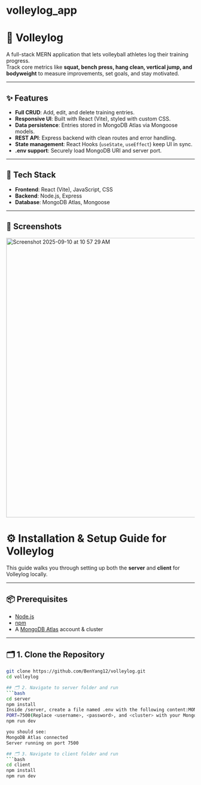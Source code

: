 # volleylog_app

# 🏐 Volleylog

A full-stack MERN application that lets volleyball athletes log their training progress.  
Track core metrics like **squat, bench press, hang clean, vertical jump, and bodyweight** to measure improvements, set goals, and stay motivated.

---

## ✨ Features

- **Full CRUD**: Add, edit, and delete training entries.   
- **Responsive UI**: Built with React (Vite), styled with custom CSS.  
- **Data persistence**: Entries stored in MongoDB Atlas via Mongoose models.  
- **REST API**: Express backend with clean routes and error handling.  
- **State management**: React Hooks (`useState`, `useEffect`) keep UI in sync.  
- **.env support**: Securely load MongoDB URI and server port.  

---

## 🚀 Tech Stack

- **Frontend**: React (Vite), JavaScript, CSS  
- **Backend**: Node.js, Express  
- **Database**: MongoDB Atlas, Mongoose  

---

## 📸 Screenshots
<img width="1036" height="747" alt="Screenshot 2025-09-10 at 10 57 29 AM" src="https://github.com/user-attachments/assets/9754c531-999a-43eb-9a33-5c397a207190" />


# ⚙️ Installation & Setup Guide for Volleylog

This guide walks you through setting up both the **server** and **client** for Volleylog locally.

---

## 📦 Prerequisites
- [Node.js](https://nodejs.org/) 
- [npm](https://www.npmjs.com/)  
- A [MongoDB Atlas](https://www.mongodb.com/atlas/database) account & cluster  

---

## 🗂️ 1. Clone the Repository
```bash
git clone https://github.com/BenYang12/volleylog.git
cd volleylog

## 🗂️ 2. Navigate to server folder and run
```bash
cd server
npm install
Inside /server, create a file named .env with the following content:MONGO_URI="mongodb+srv://<username>:<password>@<cluster>.mongodb.net/volleylog?retryWrites=true&w=majority"
PORT=7500(Replace <username>, <password>, and <cluster> with your MongoDB Atlas credentials.)
npm run dev

you should see:
MongoDB Atlas connected
Server running on port 7500

## 🗂️ 3. Navigate to client folder and run
```bash
cd client
npm install
npm run dev





